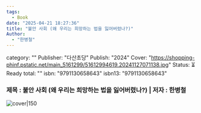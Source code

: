 ```yaml
---
tags:
  - Book
date: "2025-04-21 18:27:36"
title: "불안 사회 (왜 우리는 희망하는 법을 잃어버렸나?)"
Author:
  - "한병철"
---
```

category: ""
Publisher: "다산초당"
Publish: "2024"
Cover: "https://shopping-phinf.pstatic.net/main_5161299/51612994619.20241127071138.jpg"
Status: ⏳Ready
total: ""
isbn: "9791130658643"
isbn13: "9791130658643"

### 제목 : 불안 사회 (왜 우리는 희망하는 법을 잃어버렸나?)    | 저자 : 한병철
![cover|150](https://shopping-phinf.pstatic.net/main_5161299/51612994619.20241127071138.jpg)